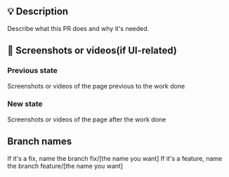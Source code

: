 ## 💡 Description

Describe what this PR does and why it's needed.

## 📸 Screenshots or videos(if UI-related)

### Previous state

Screenshots or videos of the page previous to the work done

### New state

Screenshots or videos of the page after the work done

## Branch names

If it's a fix, name the branch fix/[the name you want]
If it's a feature, name the branch feature/[the name you want]
